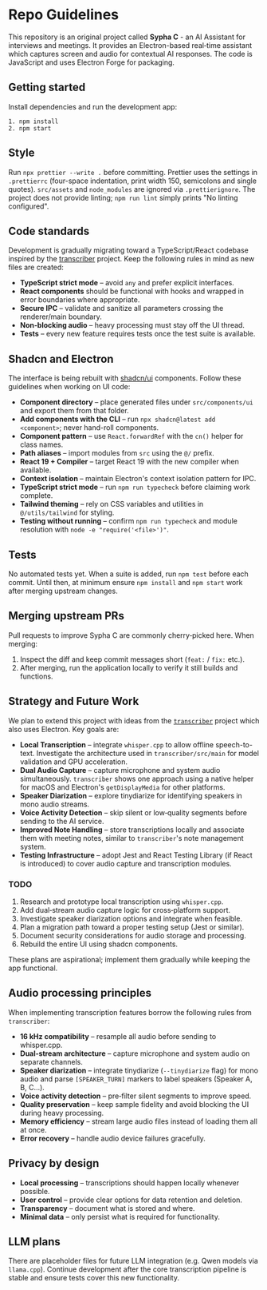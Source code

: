 # Repo Guidelines

This repository is an original project called **Sypha C** - an AI Assistant for interviews and meetings.
It provides an Electron-based real‑time assistant which captures screen and audio
for contextual AI responses. The code is JavaScript and uses Electron Forge for
packaging.

## Getting started

Install dependencies and run the development app:

```
1. npm install
2. npm start
```

## Style

Run `npx prettier --write .` before committing. Prettier uses the settings in
`.prettierrc` (four-space indentation, print width 150, semicolons and single
quotes). `src/assets` and `node_modules` are ignored via `.prettierignore`.
The project does not provide linting; `npm run lint` simply prints
"No linting configured".

## Code standards

Development is gradually migrating toward a TypeScript/React codebase inspired by the
[transcriber](https://github.com/Gatecrashah/transcriber) project. Keep the following
rules in mind as new files are created:

- **TypeScript strict mode** – avoid `any` and prefer explicit interfaces.
- **React components** should be functional with hooks and wrapped in error
  boundaries where appropriate.
- **Secure IPC** – validate and sanitize all parameters crossing the renderer/main
  boundary.
- **Non‑blocking audio** – heavy processing must stay off the UI thread.
- **Tests** – every new feature requires tests once the test suite is available.

## Shadcn and Electron

The interface is being rebuilt with [shadcn/ui](https://ui.shadcn.com) components.
Follow these guidelines when working on UI code:

- **Component directory** – place generated files under `src/components/ui` and export them from that folder.
- **Add components with the CLI** – run `npx shadcn@latest add <component>`; never hand-roll components.
- **Component pattern** – use `React.forwardRef` with the `cn()` helper for class names.
- **Path aliases** – import modules from `src` using the `@/` prefix.
- **React 19 + Compiler** – target React 19 with the new compiler when available.
- **Context isolation** – maintain Electron's context isolation pattern for IPC.
- **TypeScript strict mode** – run `npm run typecheck` before claiming work complete.
- **Tailwind theming** – rely on CSS variables and utilities in `@/utils/tailwind` for styling.
- **Testing without running** – confirm `npm run typecheck` and module resolution with `node -e "require('<file>')"`.

## Tests

No automated tests yet. When a suite is added, run `npm test` before each
commit. Until then, at minimum ensure `npm install` and `npm start` work after
merging upstream changes.

## Merging upstream PRs

Pull requests to improve Sypha C are commonly
cherry‑picked here. When merging:

1. Inspect the diff and keep commit messages short (`feat:` / `fix:` etc.).
2. After merging, run the application locally to verify it still builds and
   functions.

## Strategy and Future Work

We plan to extend this project with ideas from the
[`transcriber`](https://github.com/Gatecrashah/transcriber) project which also
uses Electron. Key goals are:

- **Local Transcription** – integrate `whisper.cpp` to allow offline speech-to-
  text. Investigate the architecture used in `transcriber/src/main` for model
  validation and GPU acceleration.
- **Dual Audio Capture** – capture microphone and system audio simultaneously.
  `transcriber` shows one approach using a native helper for macOS and
  Electron's `getDisplayMedia` for other platforms.
- **Speaker Diarization** – explore tinydiarize for identifying speakers in mono
  audio streams.
- **Voice Activity Detection** – skip silent or low‑quality segments before
  sending to the AI service.
- **Improved Note Handling** – store transcriptions locally and associate them
  with meeting notes, similar to `transcriber`'s note management system.
- **Testing Infrastructure** – adopt Jest and React Testing Library (if React is
  introduced) to cover audio capture and transcription modules.

### TODO

1. Research and prototype local transcription using `whisper.cpp`.
2. Add dual‑stream audio capture logic for cross‑platform support.
3. Investigate speaker diarization options and integrate when feasible.
4. Plan a migration path toward a proper testing setup (Jest or similar).
5. Document security considerations for audio storage and processing.
6. Rebuild the entire UI using shadcn components.

These plans are aspirational; implement them gradually while keeping the app
functional.

## Audio processing principles

When implementing transcription features borrow the following rules from
`transcriber`:

- **16 kHz compatibility** – resample all audio before sending to whisper.cpp.
- **Dual‑stream architecture** – capture microphone and system audio on separate
  channels.
- **Speaker diarization** – integrate tinydiarize (`--tinydiarize` flag) for mono
  audio and parse `[SPEAKER_TURN]` markers to label speakers (Speaker A, B, C…).
- **Voice activity detection** – pre‑filter silent segments to improve speed.
- **Quality preservation** – keep sample fidelity and avoid blocking the UI
  during heavy processing.
- **Memory efficiency** – stream large audio files instead of loading them all at
  once.
- **Error recovery** – handle audio device failures gracefully.

## Privacy by design

- **Local processing** – transcriptions should happen locally whenever possible.
- **User control** – provide clear options for data retention and deletion.
- **Transparency** – document what is stored and where.
- **Minimal data** – only persist what is required for functionality.

## LLM plans

There are placeholder files for future LLM integration (e.g. Qwen models via
`llama.cpp`). Continue development after the core transcription pipeline is
stable and ensure tests cover this new functionality.
